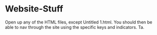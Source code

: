 # Website-Stuff

Open up any of the HTML files, except Untitled 1.html. You should then be able to nav through the site using the specific keys and indicators. Ta.
